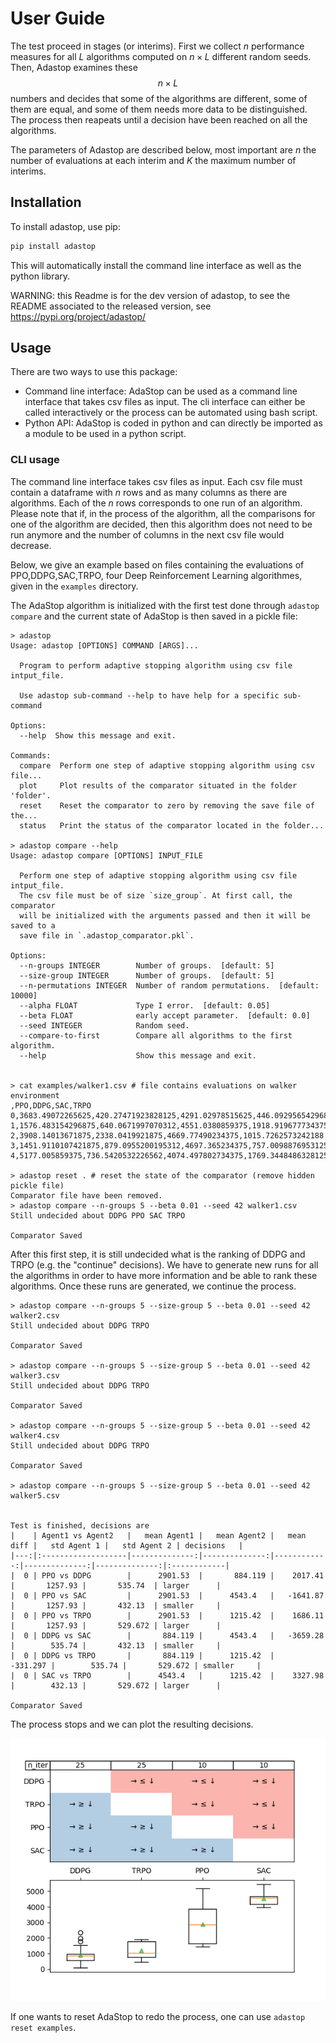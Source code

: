 # User Guide
The test proceed in stages (or interims). First we collect $n$ performance measures for all $L$ algorithms computed on $n\times L$ different random seeds.
Then, Adastop examines these $$n\times L$$ numbers and decides that some of the algorithms are different, some of them are equal, and some of them needs more data to be distinguished. The process then reapeats until a decision have been reached on all the algorithms.

The parameters of Adastop are described below, most important are $n$ the number of evaluations at each interim and $K$ the maximum number of interims.


## Installation

To install adastop, use pip:
```bash
pip install adastop
```

This will automatically install the command line interface as well as the python library.

WARNING: this Readme is for the dev version of adastop, to see the README associated to the released version, see https://pypi.org/project/adastop/



## Usage

There are two ways to use this package:

- Command line interface: AdaStop can be used as a command line interface that takes csv files as input. The cli interface can either be called interactively or the process can be automated using bash script.
- Python API: AdaStop is coded in python and can directly be imported as a module to be used in a python script.

### CLI usage

The command line interface takes csv files as input. Each csv file must contain a dataframe with $n$ rows and as many columns as there are algorithms. Each of the $n$ rows corresponds to one run of an algorithm.
Please note that if, in the process of the algorithm, all the comparisons for one of the algorithm are decided, then this algorithm does not need to be run anymore and the number of columns in the next csv file would decrease.

Below, we give an example based on files containing the evaluations of PPO,DDPG,SAC,TRPO, four Deep Reinforcement Learning algorithmes, given in the `examples` directory.

The AdaStop algorithm is initialized with the first test done through `adastop compare` and the current state of AdaStop is then saved in a pickle file:

```console
> adastop
Usage: adastop [OPTIONS] COMMAND [ARGS]...

  Program to perform adaptive stopping algorithm using csv file intput_file.

  Use adastop sub-command --help to have help for a specific sub-command

Options:
  --help  Show this message and exit.

Commands:
  compare  Perform one step of adaptive stopping algorithm using csv file...
  plot     Plot results of the comparator situated in the folder 'folder'.
  reset    Reset the comparator to zero by removing the save file of the...
  status   Print the status of the comparator located in the folder...

> adastop compare --help
Usage: adastop compare [OPTIONS] INPUT_FILE

  Perform one step of adaptive stopping algorithm using csv file intput_file.
  The csv file must be of size `size_group`. At first call, the comparator
  will be initialized with the arguments passed and then it will be saved to a
  save file in `.adastop_comparator.pkl`.

Options:
  --n-groups INTEGER        Number of groups.  [default: 5]
  --size-group INTEGER      Number of groups.  [default: 5]
  --n-permutations INTEGER  Number of random permutations.  [default: 10000]
  --alpha FLOAT             Type I error.  [default: 0.05]
  --beta FLOAT              early accept parameter.  [default: 0.0]
  --seed INTEGER            Random seed.
  --compare-to-first        Compare all algorithms to the first algorithm.
  --help                    Show this message and exit.


> cat examples/walker1.csv # file contains evaluations on walker environment
,PPO,DDPG,SAC,TRPO
0,3683.49072265625,420.27471923828125,4291.02978515625,446.09295654296875
1,1576.483154296875,640.0671997070312,4551.0380859375,1918.919677734375
2,3908.14013671875,2338.0419921875,4669.77490234375,1015.7262573242188
3,1451.9110107421875,879.0955200195312,4697.365234375,757.0098876953125
4,5177.005859375,736.5420532226562,4074.497802734375,1769.3448486328125

> adastop reset . # reset the state of the comparator (remove hidden pickle file)
Comparator file have been removed.
> adastop compare --n-groups 5 --beta 0.01 --seed 42 walker1.csv 
Still undecided about DDPG PPO SAC TRPO

Comparator Saved
```
After this first step, it is still undecided what is the ranking of DDPG and TRPO  (e.g. the "continue" decisions). We have to generate new runs for all the algorithms in order to have more information and be able to rank these algorithms. Once these runs are generated, we continue the process.

```console
> adastop compare --n-groups 5 --size-group 5 --beta 0.01 --seed 42 walker2.csv
Still undecided about DDPG TRPO

Comparator Saved

> adastop compare --n-groups 5 --size-group 5 --beta 0.01 --seed 42 walker3.csv
Still undecided about DDPG TRPO

Comparator Saved

> adastop compare --n-groups 5 --size-group 5 --beta 0.01 --seed 42 walker4.csv
Still undecided about DDPG TRPO

Comparator Saved

> adastop compare --n-groups 5 --size-group 5 --beta 0.01 --seed 42 walker5.csv


Test is finished, decisions are
|    | Agent1 vs Agent2   |   mean Agent1 |   mean Agent2 |   mean diff |   std Agent 1 |   std Agent 2 | decisions   |
|---:|:-------------------|--------------:|--------------:|------------:|--------------:|--------------:|:------------|
|  0 | PPO vs DDPG        |      2901.53  |       884.119 |    2017.41  |       1257.93 |       535.74  | larger      |
|  0 | PPO vs SAC         |      2901.53  |      4543.4   |   -1641.87  |       1257.93 |       432.13  | smaller     |
|  0 | PPO vs TRPO        |      2901.53  |      1215.42  |    1686.11  |       1257.93 |       529.672 | larger      |
|  0 | DDPG vs SAC        |       884.119 |      4543.4   |   -3659.28  |        535.74 |       432.13  | smaller     |
|  0 | DDPG vs TRPO       |       884.119 |      1215.42  |    -331.297 |        535.74 |       529.672 | smaller     |
|  0 | SAC vs TRPO        |      4543.4   |      1215.42  |    3327.98  |        432.13 |       529.672 | larger      |

Comparator Saved
```
The process stops and we can plot the resulting decisions.

![](../examples/plot_result.png)

If one wants to reset AdaStop to redo the process, one can use `adastop reset examples`.

